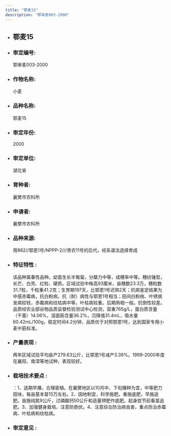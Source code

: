 ```yaml
---
title: "鄂麦15"
description: "鄂审麦003-2000"
---
```

* ## 鄂麦15
* ###  审定编号:  
   鄂审麦003-2000

*  ### 作物名称:  
   小麦

*   ###  品种名称: 
    鄂麦15

*   ### 审定年份: 
    2000

*   ### 审定单位:  
    湖北省

*   ### 育种者:  
    襄樊市农科所

*   ### 申请者:  
    襄樊市农科所

*   ### 品种来源:  
    用882//鄂恩1号/NPPP-2///贵农11号的后代，经系谱法选择育成

*   ### 特征特性 : 
    该品种属春性品种。幼苗生长半匍匐，分蘖力中等，成穗率中等。穗纺锤型，长芒、白壳、红粒、硬质。区域试验中株高93厘米，亩穗数23.3万，穗粒数31.7粒，千粒重41.2克；生育期197天，比鄂恩1号迟熟2天；抗病鉴定结果为中感赤霉病，抗白粉病，抗（耐）病性与鄂恩1号相当；田间白粉病、叶锈病发病较轻，赤霉病和纹枯病中等，叶枯病较重。后期熟相一般。抗倒性较差。品质经农业部谷物品质监督检验测试中心检测，容重765g/L，蛋白质含量（干基）14.06%，湿面筋含量36.2%，沉降值31.4mL，吸水量60.42mL/100g，稳定时间4.2分钟，品质优于对照鄂恩1号，达到国家专用小麦中筋标准。

*   ### 产量表现 : 
    两年区域试验平均亩产279.63公斤，比鄂恩1号减产3.39%。1999-2000年度在襄阳、南漳等地试种，表现较好。

*   ### 栽培技术要点 : 
    ：1、适期早播，合理密植。在襄樊地区以10月中、下旬播种为宜，中等肥力田块，每亩基本苗15万左右。2、因地制宜，科学施肥。重施底肥，早施追肥。亩施纯氮9公斤，过磷酸钙50公斤和适量钾肥作底肥。起身拔节前看苗追肥。3、加强健身栽培，注意防倒伏。4、注意综合防治病虫害，重点防治赤霉病、叶枯病和纹枯病。

*   ### 审定意见 : 
    
